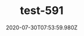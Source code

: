 ---
title: test-591
date: 2020-07-30T07:53:59.980Z
banner_subcontent: asdfsf
category: Guides & Toolkits
focus: Assessment of organisational approach
role: Line manager/supervisor
organisation_size: Medium (50-249 employees)
industry: Media, communications and digital
content: Lorem ipsum dolor sit amet, consectetur adipiscing elit, sed do eiusmod tempor incididunt ut labore et dolore magna aliqua. Ut enim ad minim veniam, quis nostrud exercitation ullamco laboris nisi ut aliquip ex ea commodo consequat. Duis aute irure dolor in reprehenderit in voluptate velit esse cillum dolore eu fugiat nulla pariatur. Excepteur sint occaecat cupidatat non proident, sunt in culpa qui officia deserunt mollit anim id est laborum.
---